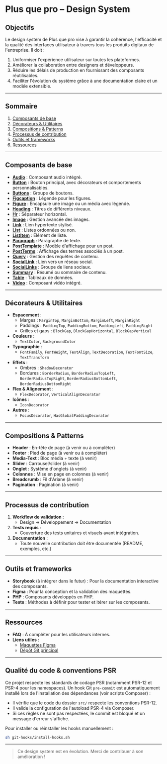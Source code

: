 # Plus que pro – Design System

## Objectifs

Le design system de Plus que pro vise à garantir la cohérence, l'efficacité et la qualité des interfaces utilisateur à travers tous les produits digitaux de l'entreprise. Il doit :

1. Uniformiser l'expérience utilisateur sur toutes les plateformes.
2. Améliorer la collaboration entre designers et développeurs.
3. Réduire les délais de production en fournissant des composants réutilisables.
4. Faciliter l'évolution du système grâce à une documentation claire et un modèle extensible.

---

## Sommaire

1. [Composants de base](#composants-de-base)
2. [Décorateurs & Utilitaires](#décorateurs--utilitaires)
3. [Compositions & Patterns](#compositions--patterns)
4. [Processus de contribution](#processus-de-contribution)
5. [Outils et frameworks](#outils-et-frameworks)
6. [Ressources](#ressources)

---

## Composants de base

- [**Audio**](src/Audio/) : Composant audio intégré.
- [**Button**](src/Button/) : Bouton principal, avec décorateurs et comportements personnalisables.
- [**Buttons**](src/Buttons/) : Groupe de boutons.
- [**Figcaption**](src/Figcaption/) : Légende pour les figures.
- [**Figure**](src/Figure/) : Encapsule une image ou un média avec légende.
- [**Heading**](src/Heading/) : Titres de différents niveaux.
- [**Hr**](src/Hr/) : Séparateur horizontal.
- [**Image**](src/Image/) : Gestion avancée des images.
- [**Link**](src/Link/) : Lien hypertexte stylisé.
- [**List**](src/List/) : Listes ordonnées ou non.
- [**ListItem**](src/ListItem/) : Élément de liste.
- [**Paragraph**](src/Paragraph/) : Paragraphe de texte.
- [**PostTemplate**](src/PostTemplate/) : Modèle d'affichage pour un post.
- [**PostTerms**](src/PostTerms/) : Affichage des termes associés à un post.
- [**Query**](src/Query/) : Gestion des requêtes de contenu.
- [**SocialLink**](src/SocialLink/) : Lien vers un réseau social.
- [**SocialLinks**](src/SocialLinks/) : Groupe de liens sociaux.
- [**Summary**](src/Summary/) : Résumé ou sommaire de contenu.
- [**Table**](src/Table/) : Tableaux de données.
- [**Video**](src/Video/) : Composant vidéo intégré.

---

## Décorateurs & Utilitaires

- **Espacement** :
  - Marges : `MarginTop`, `MarginBottom`, `MarginLeft`, `MarginRight`
  - Paddings : `PaddingTop`, `PaddingBottom`, `PaddingLeft`, `PaddingRight`
  - Grilles et gaps : `BlockGap`, `BlockGapHorizontal`, `BlockGapVertical`
- **Couleurs** :
  - `TextColor`, `BackgroundColor`
- **Typographie** :
  - `FontFamily`, `FontWeight`, `TextAlign`, `TextDecoration`, `TextFontSize`, `TextTransform`
- **Effets** :
  - Ombres : `ShadowDecorator`
  - Bordures : `BorderRadius`, `BorderRadiusTopLeft`, `BorderRadiusTopRight`, `BorderRadiusBottomLeft`, `BorderRadiusBottomRight`
- **Flex & Alignement** :
  - `FlexDecorator`, `VerticalAlignDecorator`
- **Icônes** :
  - `IconDecorator`
- **Autres** :
  - `FocusDecorator`, `HasGlobalPaddingDecorator`

---

## Compositions & Patterns

- **Header** : En-tête de page (à venir ou à compléter)
- **Footer** : Pied de page (à venir ou à compléter)
- **Media-Text** : Bloc média + texte (à venir)
- **Slider** : Carrousel/slider (à venir)
- **Onglet** : Système d'onglets (à venir)
- **Colonnes** : Mise en page en colonnes (à venir)
- **Breadcrumb** : Fil d'Ariane (à venir)
- **Pagination** : Pagination (à venir)

---

## Processus de contribution

1. **Workflow de validation** :
   - Design → Développement → Documentation
2. **Tests requis** :
   - Couverture des tests unitaires et visuels avant intégration.
3. **Documentation** :
   - Toute nouvelle contribution doit être documentée (README, exemples, etc.)

---

## Outils et frameworks

- **Storybook** (à intégrer dans le futur) : Pour la documentation interactive des composants.
- **Figma** : Pour la conception et la validation des maquettes.
- **PHP** : Composants développés en PHP.
- **Tests** : Méthodes à définir pour tester et itérer sur les composants.

---

## Ressources

- **FAQ** : À compléter pour les utilisateurs internes.
- **Liens utiles** :
  - [Maquettes Figma](https://www.figma.com/design/wYu3iUpoq6BB3BNj2GOF8W/PQP---Design-System---Sites)
  - [Dépôt Git principal](https://gitlab.webcd.fr/packages/design-system)

---

## Qualité du code & conventions PSR

Ce projet respecte les standards de codage PSR (notamment PSR-12 et PSR-4 pour les namespaces). Un hook Git `pre-commit` est automatiquement installé lors de l'installation des dépendances (voir scripts Composer) :

- Il vérifie que le code du dossier `src/` respecte les conventions PSR-12.
- Il valide la configuration de l'autoload PSR-4 via Composer.
- Si ces règles ne sont pas respectées, le commit est bloqué et un message d'erreur s'affiche.

Pour installer ou réinstaller les hooks manuellement :

```sh
sh git-hooks/install-hooks.sh
```

---

> Ce design system est en évolution. Merci de contribuer à son amélioration !